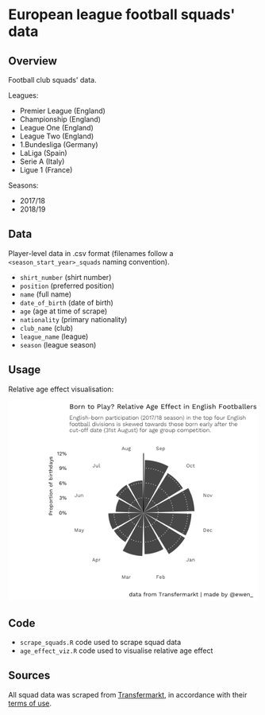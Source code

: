 European league football squads' data
================

Overview
--------

Football club squads' data.

Leagues:

-   Premier League (England)
-   Championship (England)
-   League One (England)
-   League Two (England)
-   1.Bundesliga (Germany)
-   LaLiga (Spain)
-   Serie A (Italy)
-   Ligue 1 (France)

Seasons:

-   2017/18
-   2018/19

Data
----

Player-level data in .csv format (filenames follow a `<season_start_year>_squads` naming convention).

-   `shirt_number` (shirt number)
-   `position` (preferred position)
-   `name` (full name)
-   `date_of_birth` (date of birth)
-   `age` (age at time of scrape)
-   `nationality` (primary nationality)
-   `club_name` (club)
-   `league_name` (league)
-   `season` (league season)

Usage
-----

Relative age effect visualisation:

<img src="./figures/english_age_effect.png" width="582" />

Code
----

-   `scrape_squads.R` code used to scrape squad data
-   `age_effect_viz.R` code used to visualise relative age effect

Sources
-------

All squad data was scraped from [Transfermarkt](https://www.transfermarkt.co.uk/), in accordance with their [terms of use](https://www.transfermarkt.co.uk/intern/anb).
